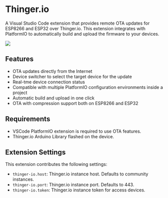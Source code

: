 # Thinger.io

A Visual Studio Code extension that provides remote OTA updates for ESP8266 and ESP32 over Thinger.io. This extension integrates with PlatformIO to automatically build and upload the firmware to your devices.

![](https://s3.eu-west-1.amazonaws.com/thinger.io.files/vscode/ota-feature.gif)

## Features

* OTA updates directly from the Internet
* Device switcher to select the target device for the update
* Real-tme device connection status
* Compatible with multiple PlatformIO configuration environments inside a project
* Automatic build and upload in one click
* OTA with compression support both on ESP8266 and ESP32

## Requirements

* VSCode PlatformIO extension is required to use OTA features.
* Thinger.io Arduino Library flashed on the device.

## Extension Settings

This extension contributes the following settings:

* `thinger-io.host`: Thinger.io instance host. Defaults to community instances.
* `thinger-io.port`: Thinger.io instance port. Defaults to 443.
* `thinger-io.token`: Thinger.io instance token for access devices.